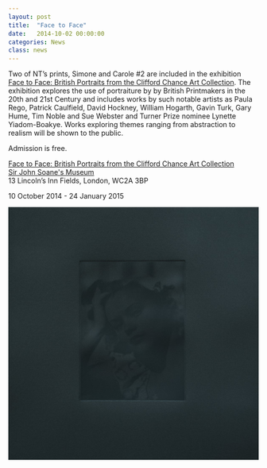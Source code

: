 ```yaml
---
layout: post
title:  "Face to Face"
date:   2014-10-02 00:00:00
categories: News
class: news
---
```


Two of NT’s prints, Simone and Carole #2  are included in the exhibition <a href="http://www.soane.org/exhibitions/face-to-face-british-portrait-prints-from-the-clifford-chance" target="_blank">Face to Face: British Portraits from the Clifford Chance Art Collection</a>.
The exhibition explores the use of portraiture by by British Printmakers in the 20th and 21st Century and includes works by such notable artists as Paula Rego, Patrick Caulfield, David Hockney, William Hogarth, Gavin Turk, Gary Hume, Tim Noble and Sue Webster and Turner Prize nominee Lynette Yiadom-Boakye.
Works exploring themes ranging from abstraction to realism will be shown to the public.

Admission is free.

<a href="http://www.soane.org/exhibitions/face-to-face-british-portrait-prints-from-the-clifford-chance" target="_blank">Face to Face: British Portraits from the Clifford Chance Art Collection</a>  
<a href="http://www.soane.org" target="_blank">Sir John Soane's Museum</a>  
13 Lincoln’s Inn Fields, London, WC2A 3BP  

10 October 2014 - 24 January 2015  

![RCA Flyer](/assets_posts/face-to-face-Simone.jpg)
